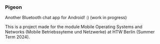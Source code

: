 ### Pigeon
Another Bluetooth chat app for Android! :) (work in progress)

This is a project made for the module Mobile Operating Systems and Networks (Mobile Betriebssyteme und Netzwerke) at HTW Berlin (Summer Term 2024).

